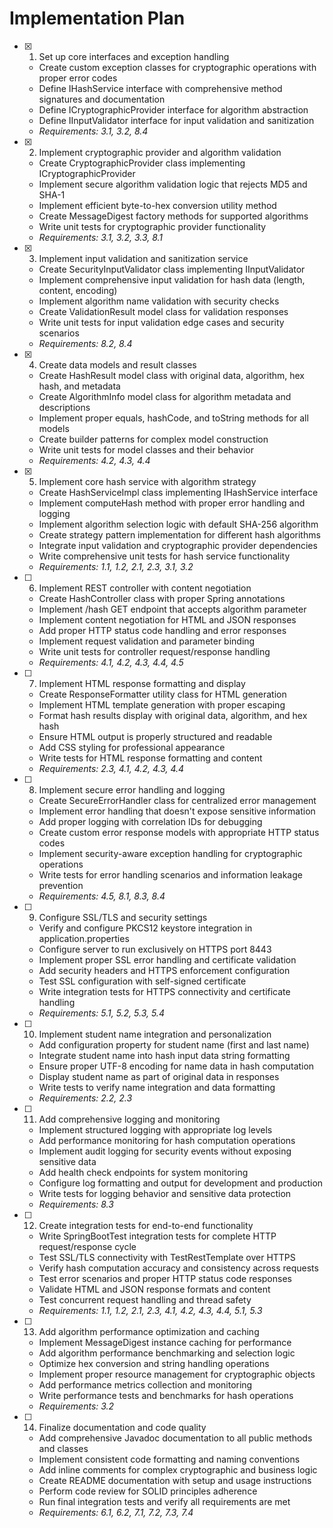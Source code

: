 # Implementation Plan

- [x] 1. Set up core interfaces and exception handling
  - Create custom exception classes for cryptographic operations with proper error codes
  - Define IHashService interface with comprehensive method signatures and documentation
  - Define ICryptographicProvider interface for algorithm abstraction
  - Define IInputValidator interface for input validation and sanitization
  - _Requirements: 3.1, 3.2, 8.4_

- [x] 2. Implement cryptographic provider and algorithm validation
  - Create CryptographicProvider class implementing ICryptographicProvider
  - Implement secure algorithm validation logic that rejects MD5 and SHA-1
  - Implement efficient byte-to-hex conversion utility method
  - Create MessageDigest factory methods for supported algorithms
  - Write unit tests for cryptographic provider functionality
  - _Requirements: 3.1, 3.2, 3.3, 8.1_

- [x] 3. Implement input validation and sanitization service
  - Create SecurityInputValidator class implementing IInputValidator
  - Implement comprehensive input validation for hash data (length, content, encoding)
  - Implement algorithm name validation with security checks
  - Create ValidationResult model class for validation responses
  - Write unit tests for input validation edge cases and security scenarios
  - _Requirements: 8.2, 8.4_

- [x] 4. Create data models and result classes
  - Create HashResult model class with original data, algorithm, hex hash, and metadata
  - Create AlgorithmInfo model class for algorithm metadata and descriptions
  - Implement proper equals, hashCode, and toString methods for all models
  - Create builder patterns for complex model construction
  - Write unit tests for model classes and their behavior
  - _Requirements: 4.2, 4.3, 4.4_

- [x] 5. Implement core hash service with algorithm strategy
  - Create HashServiceImpl class implementing IHashService interface
  - Implement computeHash method with proper error handling and logging
  - Implement algorithm selection logic with default SHA-256 algorithm
  - Create strategy pattern implementation for different hash algorithms
  - Integrate input validation and cryptographic provider dependencies
  - Write comprehensive unit tests for hash service functionality
  - _Requirements: 1.1, 1.2, 2.1, 2.3, 3.1, 3.2_

- [ ] 6. Implement REST controller with content negotiation
  - Create HashController class with proper Spring annotations
  - Implement /hash GET endpoint that accepts algorithm parameter
  - Implement content negotiation for HTML and JSON responses
  - Add proper HTTP status code handling and error responses
  - Implement request validation and parameter binding
  - Write unit tests for controller request/response handling
  - _Requirements: 4.1, 4.2, 4.3, 4.4, 4.5_

- [ ] 7. Implement HTML response formatting and display
  - Create ResponseFormatter utility class for HTML generation
  - Implement HTML template generation with proper escaping
  - Format hash results display with original data, algorithm, and hex hash
  - Ensure HTML output is properly structured and readable
  - Add CSS styling for professional appearance
  - Write tests for HTML response formatting and content
  - _Requirements: 2.3, 4.1, 4.2, 4.3, 4.4_

- [ ] 8. Implement secure error handling and logging
  - Create SecureErrorHandler class for centralized error management
  - Implement error handling that doesn't expose sensitive information
  - Add proper logging with correlation IDs for debugging
  - Create custom error response models with appropriate HTTP status codes
  - Implement security-aware exception handling for cryptographic operations
  - Write tests for error handling scenarios and information leakage prevention
  - _Requirements: 4.5, 8.1, 8.3, 8.4_

- [ ] 9. Configure SSL/TLS and security settings
  - Verify and configure PKCS12 keystore integration in application.properties
  - Configure server to run exclusively on HTTPS port 8443
  - Implement proper SSL error handling and certificate validation
  - Add security headers and HTTPS enforcement configuration
  - Test SSL configuration with self-signed certificate
  - Write integration tests for HTTPS connectivity and certificate handling
  - _Requirements: 5.1, 5.2, 5.3, 5.4_

- [ ] 10. Implement student name integration and personalization
  - Add configuration property for student name (first and last name)
  - Integrate student name into hash input data string formatting
  - Ensure proper UTF-8 encoding for name data in hash computation
  - Display student name as part of original data in responses
  - Write tests to verify name integration and data formatting
  - _Requirements: 2.2, 2.3_

- [ ] 11. Add comprehensive logging and monitoring
  - Implement structured logging with appropriate log levels
  - Add performance monitoring for hash computation operations
  - Implement audit logging for security events without exposing sensitive data
  - Add health check endpoints for system monitoring
  - Configure log formatting and output for development and production
  - Write tests for logging behavior and sensitive data protection
  - _Requirements: 8.3_

- [ ] 12. Create integration tests for end-to-end functionality
  - Write SpringBootTest integration tests for complete HTTP request/response cycle
  - Test SSL/TLS connectivity with TestRestTemplate over HTTPS
  - Verify hash computation accuracy and consistency across requests
  - Test error scenarios and proper HTTP status code responses
  - Validate HTML and JSON response formats and content
  - Test concurrent request handling and thread safety
  - _Requirements: 1.1, 1.2, 2.1, 2.3, 4.1, 4.2, 4.3, 4.4, 5.1, 5.3_

- [ ] 13. Add algorithm performance optimization and caching
  - Implement MessageDigest instance caching for performance
  - Add algorithm performance benchmarking and selection logic
  - Optimize hex conversion and string handling operations
  - Implement proper resource management for cryptographic objects
  - Add performance metrics collection and monitoring
  - Write performance tests and benchmarks for hash operations
  - _Requirements: 3.2_

- [ ] 14. Finalize documentation and code quality
  - Add comprehensive Javadoc documentation to all public methods and classes
  - Implement consistent code formatting and naming conventions
  - Add inline comments for complex cryptographic and business logic
  - Create README documentation with setup and usage instructions
  - Perform code review for SOLID principles adherence
  - Run final integration tests and verify all requirements are met
  - _Requirements: 6.1, 6.2, 7.1, 7.2, 7.3, 7.4_
